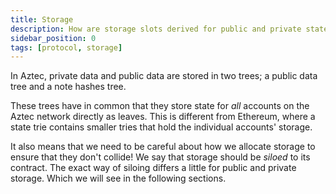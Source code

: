 ```yaml
---
title: Storage
description: How are storage slots derived for public and private state
sidebar_position: 0
tags: [protocol, storage]
---
```


In Aztec, private data and public data are stored in two trees; a public data tree and a note hashes tree.

These trees have in common that they store state for _all_ accounts on the Aztec network directly as leaves. This is different from Ethereum, where a state trie contains smaller tries that hold the individual accounts' storage.

It also means that we need to be careful about how we allocate storage to ensure that they don't collide! We say that storage should be _siloed_ to its contract. The exact way of siloing differs a little for public and private storage. Which we will see in the following sections.
